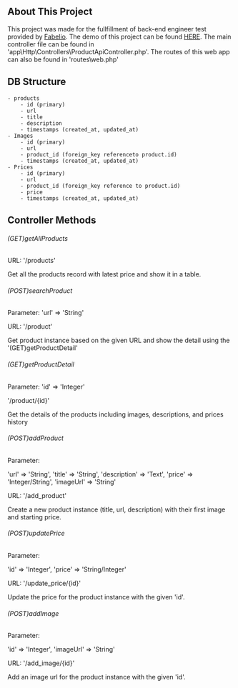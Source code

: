 
## About This Project

This project was made for the fullfillment of back-end engineer test provided by [Fabelio](https://www.fabelio.com). The demo of this project can be found [HERE](http://salty-mesa-33948.herokuapp.com/). The main controller file can be found in 'app\Http\Controllers\ProductApiController.php'. The routes of this web app can also be found in 'routes\web.php'

## DB Structure

	- products
		- id (primary)
		- url
		- title
		- description
		- timestamps (created_at, updated_at)
	- Images
		- id (primary)
		- url
		- product_id (foreign_key referenceto product.id)
		- timestamps (created_at, updated_at)
	- Prices
		- id (primary)
		- url
		- product_id (foreign_key reference to product.id)
		- price
		- timestamps (created_at, updated_at)

## Controller Methods
 
###### (GET)getAllProducts

URL:
'/products'

Get all the products record with latest price and show it in a table.

###### (POST)searchProduct

Parameter:
'url' => 'String'

URL:
'/product'

Get product instance based on the given URL and show the detail using the '(GET)getProductDetail' 

###### (GET)getProductDetail

Parameter:
'id' => 'Integer'

'/product/{id}'

Get the details of the products including images, descriptions, and prices history

###### (POST)addProduct

Parameter:

'url' => 'String',
'title' => 'String',
'description' => 'Text',
'price' => 'Integer/String',
'imageUrl' => 'String'

URL:
'/add_product'

Create a new product instance (title, url, description) with their first image and starting price.

###### (POST)updatePrice

Parameter:

'id' => 'Integer',
'price' => 'String/Integer'

URL:
'/update_price/{id}'

Update the price for the product instance with the given 'id'.

###### (POST)addImage

Parameter:

'id' => 'Integer',
'imageUrl' => 'String'

URL:
'/add_image/{id}'

Add an image url for the product instance with the given 'id'.













